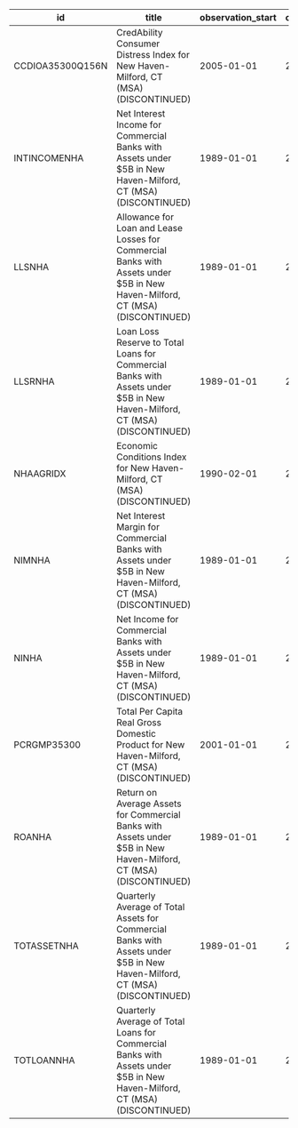 | id               | title                                                                                                                        | observation_start   | observation_end   |
|------------------|------------------------------------------------------------------------------------------------------------------------------|---------------------|-------------------|
| CCDIOA35300Q156N | CredAbility Consumer Distress Index for New Haven-Milford, CT (MSA) (DISCONTINUED)                                           | 2005-01-01          | 2013-01-01        |
| INTINCOMENHA     | Net Interest Income for Commercial Banks with Assets under $5B in New Haven-Milford, CT (MSA) (DISCONTINUED)                 | 1989-01-01          | 2020-07-01        |
| LLSNHA           | Allowance for Loan and Lease Losses for Commercial Banks with Assets under $5B in New Haven-Milford, CT (MSA) (DISCONTINUED) | 1989-01-01          | 2020-07-01        |
| LLSRNHA          | Loan Loss Reserve to Total Loans for Commercial Banks with Assets under $5B in New Haven-Milford, CT (MSA) (DISCONTINUED)    | 1989-01-01          | 2020-07-01        |
| NHAAGRIDX        | Economic Conditions Index for New Haven-Milford, CT (MSA) (DISCONTINUED)                                                     | 1990-02-01          | 2019-12-01        |
| NIMNHA           | Net Interest Margin for Commercial Banks with Assets under $5B in New Haven-Milford, CT (MSA) (DISCONTINUED)                 | 1989-01-01          | 2020-07-01        |
| NINHA            | Net Income for Commercial Banks with Assets under $5B in New Haven-Milford, CT (MSA) (DISCONTINUED)                          | 1989-01-01          | 2020-07-01        |
| PCRGMP35300      | Total Per Capita Real Gross Domestic Product for New Haven-Milford, CT (MSA) (DISCONTINUED)                                  | 2001-01-01          | 2017-01-01        |
| ROANHA           | Return on Average Assets for Commercial Banks with Assets under $5B in New Haven-Milford, CT (MSA) (DISCONTINUED)            | 1989-01-01          | 2020-07-01        |
| TOTASSETNHA      | Quarterly Average of Total Assets for Commercial Banks with Assets under $5B in New Haven-Milford, CT (MSA) (DISCONTINUED)   | 1989-01-01          | 2020-07-01        |
| TOTLOANNHA       | Quarterly Average of Total Loans for Commercial Banks with Assets under $5B in New Haven-Milford, CT (MSA) (DISCONTINUED)    | 1989-01-01          | 2020-07-01        |